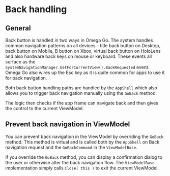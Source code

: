 ﻿# Back handling

## General

Back button is handled in two ways in Omega Go. The system handles common navigation patterns on all devices - title back button on Desktop, back button on Mobile, B button on Xbox, virtual back button on HoloLens and also hardware back keys on mouse or keyboard. These events all surface as the `SystemNavigationManager.GetForCurrentView().BackRequested` event. Omega Go also wires up the Esc key as it is quite common for apps to use it for back navigation.

Both back button handling paths are handled by the `AppShell` which also allows you to trigger back navigation manually using the `GoBack` method.

The logic then checks if the app frame can navigate back and then gives the control to the current ViewModel.

## Prevent back navigation in ViewModel

You can prevent back navigation in the ViewModel by overriding the `GoBack` method. This method is virtual and is called both by the `AppShell` on Back navigation request and the `GoBackCommand` in the `ViewModelBase`.

If you override the `GoBack` method, you can display a confirmation dialog to the user or otherwise alter the back navigation flow. The `ViewModelBase` implementation simply calls `Close( this )` to exit the current ViewModel.